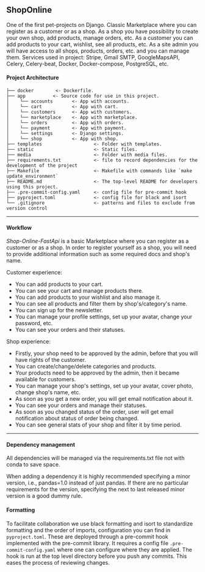 [section start]: <> (project_name)
## ShopOnline

[section end]: <> (project_name)

One of the first pet-projects on Django. Classic Marketplace where you can register as a customer or as a shop.
As a shop you have possibility to create your own shop, add products, manage orders, etc.
As a customer you can add products to your cart, wishlist, see all products, etc.
As a site admin you will have access to all shops, products, orders, etc. and you can manage them.
Services used in project: Stripe, Gmail SMTP, GoogleMapsAPI, Celery, Celery-beat, Docker, Docker-compose, PostgreSQL, etc.

#### Project Architecture


    ├── docker        <- Dockerfile.
    ├── app          <- Source code for use in this project.
    │    └── accounts       <- App with accounts.
    │    └── cart           <- App with cart.  
    │    └── customers      <- App with customers.
    │    └── marketplace    <- App with marketplace.
    │    └── orders         <- App with orders.
    │    └── payment        <- App with payment.
    │    └── settings       <- Django settings.
    │    └── shop           <- App with shop.
    ├── templates                   <- Folder with templates.
    ├── static                      <- Static files.
    ├── media                       <- Folder with media files.
    ├── requirements.txt            <- file to record dependencies for the development of the project
    ├── Makefile                    <- Makefile with commands like `make update_environment`
    ├── README.md                   <- The top-level README for developers using this project.
    ├── .pre-commit-config.yaml     <- config file for pre-commit hook
    ├── pyproject.toml              <- config file for black and isort
    └── .gitignore                  <- patterns and files to exclude from version control 
--------
#### Workflow
*Shop-Online-FastApi* is a basic Marketplace where you can register as a customer or as a shop.
In order to register yourself as a shop, you will need to provide additional information such as some required docs and shop's name.

Customer experience:
- You can add products to your cart.
- You can see your cart and manage products there.
- You can add products to your wishlist and also manage it.
- You can see all products and filter them by shop's/category's name.
- You can sign up for the newsletter.
- You can manage your profile settings, set up your avatar, change your password, etc.
- You can see your orders and their statuses.

Shop experience:
- Firstly, your shop need to be approved by the admin, before that you will have rights of the customer.
- You can create/change/delete categories and products.
- Your products need to be approved by the admin, then it became available for customers.
- You can manage your shop's settings, set up your avatar, cover photo, change shop's name, etc.
- As soon as you get a new order, you will get email notification about it.
- You can see your orders and manage their statuses.
- As soon as you changed status of the order, user will get email notification about status of order being changed.
- You can see general stats of your shop and filter it by time period.
--------
#### Dependency management

All dependencies will be managed via the requirements.txt file not with conda to save space.

When adding a dependency it is highly recommended specifying a minor version, i.e., pandas=1.0 instead of just pandas.
If there are no particular requirements for the version, specifying the next to last released minor version is a good dummy rule.

#### Formatting
To facilitate collaboration we use black formatting and isort to standardize formatting and the order of imports, configuration you can find in `pyproject.toml`.
These are deployed through a pre-commit hook implemented with the pre-commit library. It requires a config file 
`.pre-commit-config.yaml` where one can configure where they are applied. The hook is run at the top level directory
before you push any commits. This eases the process of reviewing changes.
